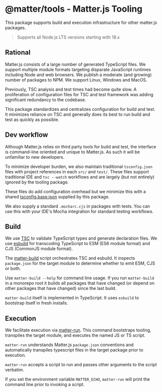 # @matter/tools - Matter.js Tooling

This package supports build and execution infrastructure for other matter.js packages.

> Supports all Node.js LTS versions starting with 18.x

## Rational

Matter.js consists of a large number of generated TypeScript files.  We support multiple module formats targeting
disparate JavaScript runtimes including Node and web browsers.  We publish a moderate (and growing) number of packages
to NPM.  We support Linux, Windows and MacOS.

Previously, TSC analysis and test times had become quite slow.  A proliferation of configuration files for TSC and test
framework was adding significant redundancy to the codebase.

This package standardizes and centralizes configuration for build and test.  It minimizes reliance on TSC and generally
does its best to run build and test as quickly as possible.

## Dev workflow

Although Matter.js relies on third party tools for build and test, the interface is command-line oriented and unique to
Matter.js.  As such it will be unfamiliar to new developers.

To minimize developer burden, we also maintain traditional `tsconfig.json` files with project references in each `src/`
and `test/`.  These files support traditional IDE and `tsc --watch` workflows and are largely (but not entirely) ignored
by the tooling package.

These files do add configuration overhead but we minimize this with a shared [tsconfig.base.json](tsconfig.base.json)
supplied by this package.

We also supply a standard `.mocharc.cjs` in packages with tests.  You can use this with your IDE's Mocha integration for
standard testing workflows.

## Build

We use [TSC](https://www.typescriptlang.org/docs/handbook/compiler-options.html) to validate TypeScript types and
generate declaration files.  We use [esbuild](https://esbuild.github.io/) for transcoding TypeScript to ESM (ES6 module
format) and CJS (CommonJS module format).

The [matter-build](./bin/build.js) script orchestrates TSC and esbuild.  It inspects `package.json` for the target
module to determine whether to emit ESM, CJS or both.

Use `matter-build --help` for command line usage.  If you run `matter-build` in a monorepo root it builds all packages
that have changed (or depend on other packages that have changed) since the last build.

`matter-build` itself is implemented in TypeScript.  It uses `esbuild` to bootstrap itself in fresh installs.

## Execution

We facilitate execution via [matter-run](bin/run.js). This command bootstraps tooling, transpiles the target module, and
executes the named JS or TS script.

`matter-run` understands Matter.js `package.json` conventions and automatically transpiles typescript files in the
target package prior to execution.

`matter-run` accepts a script to run and passes other arguments to the script verbatim.

If you set the environment variable `MATTER_ECHO`, `matter-run` will print the command line prior to invoking a script.
